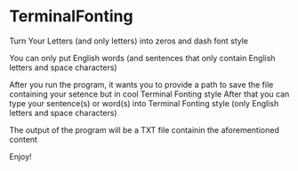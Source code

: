# TerminalFonting
Turn Your Letters (and only letters) into zeros and dash font style

You can only put English words (and sentences that only contain English letters and space characters)

After you run the program, it wants you to provide a path to save the file containing your setence but in cool Terminal Fonting style
After that you can type your sentence(s) or word(s) into Terminal Fonting style (only English letters and space characters)

The output of the program will be a TXT file containin the aforementioned content

Enjoy!
